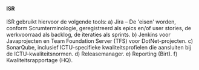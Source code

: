 #### ISR
ISR gebruikt hiervoor de volgende tools:
a)	Jira – De 'eisen' worden, conform Scrumterminologie, geregistreerd als epics en/of user stories, de werkvoorraad als backlog, de iteraties als sprints.
b)	Jenkins voor Javaprojecten en Team Foundation Server (TFS) voor DotNet-projecten.
c)	SonarQube, inclusief ICTU-specifieke kwaliteitsprofielen die aansluiten bij de ICTU-kwaliteitsnormen.
d)	Releasemanager.
e)	Reporting (Birt).
f)	Kwaliteitsrapportage (HQ).
